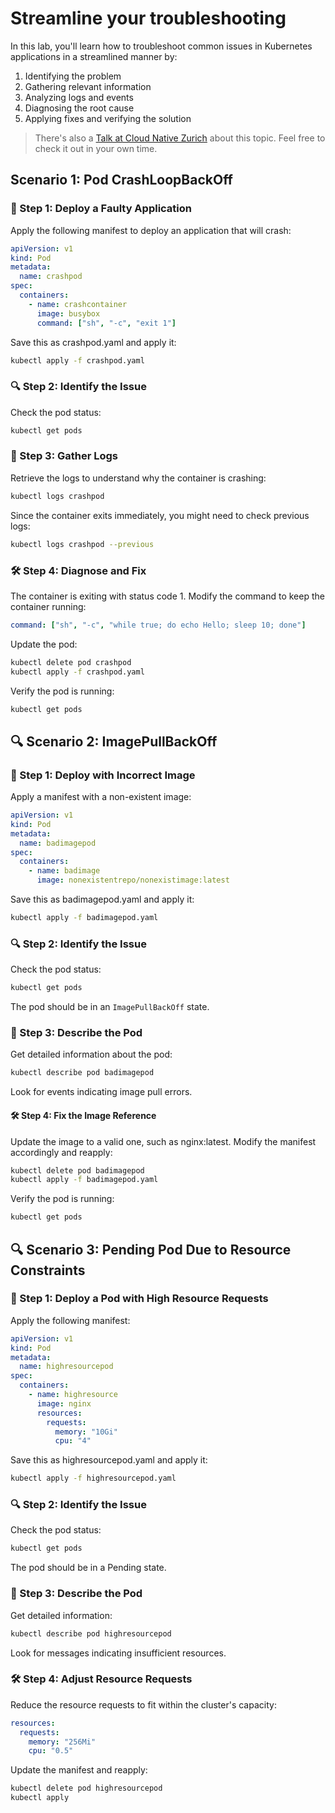 # Streamline your troubleshooting

In this lab, you'll learn how to troubleshoot common issues in Kubernetes applications in a streamlined manner by:​

1. Identifying the problem
1. Gathering relevant information
1. Analyzing logs and events
1. Diagnosing the root cause
1. Applying fixes and verifying the solution​

> There's also a [Talk at Cloud Native Zurich](https://www.youtube.com/watch?v=sk6j7_VFhSc) about this topic. Feel free to check it out in your own time.

## Scenario 1: Pod CrashLoopBackOff

### 📝 Step 1: Deploy a Faulty Application

Apply the following manifest to deploy an application that will crash:​

```yaml
apiVersion: v1
kind: Pod
metadata:
  name: crashpod
spec:
  containers:
    - name: crashcontainer
      image: busybox
      command: ["sh", "-c", "exit 1"]
```

Save this as crashpod.yaml and apply it:​

```bash
kubectl apply -f crashpod.yaml
```

### 🔍 Step 2: Identify the Issue

Check the pod status:​

```bash
kubectl get pods
```

### 📄 Step 3: Gather Logs

Retrieve the logs to understand why the container is crashing:​

```bash
kubectl logs crashpod
```

Since the container exits immediately, you might need to check previous logs:​

```bash
kubectl logs crashpod --previous
```

### 🛠️ Step 4: Diagnose and Fix

The container is exiting with status code 1. Modify the command to keep the container running:​

```yaml
command: ["sh", "-c", "while true; do echo Hello; sleep 10; done"]
```

Update the pod:​

```bash
kubectl delete pod crashpod
kubectl apply -f crashpod.yaml
```

Verify the pod is running:​

```bash
kubectl get pods
```

## 🔍 Scenario 2: ImagePullBackOff

### 📝 Step 1: Deploy with Incorrect Image

Apply a manifest with a non-existent image:​

```yaml
apiVersion: v1
kind: Pod
metadata:
  name: badimagepod
spec:
  containers:
    - name: badimage
      image: nonexistentrepo/nonexistimage:latest
```

Save this as badimagepod.yaml and apply it:​

```bash
kubectl apply -f badimagepod.yaml
```

### 🔍 Step 2: Identify the Issue

Check the pod status:​

```bash
kubectl get pods
```

The pod should be in an `ImagePullBackOff` state.​

### 📄 Step 3: Describe the Pod

Get detailed information about the pod:​

```bash
kubectl describe pod badimagepod
```

Look for events indicating image pull errors.​

#### 🛠️ Step 4: Fix the Image Reference

Update the image to a valid one, such as nginx:latest. Modify the manifest accordingly and reapply:​

```bash
kubectl delete pod badimagepod
kubectl apply -f badimagepod.yaml
```

Verify the pod is running:​

```bash
kubectl get pods
```

## 🔍 Scenario 3: Pending Pod Due to Resource Constraints

### 📝 Step 1: Deploy a Pod with High Resource Requests

Apply the following manifest:​

```yaml
apiVersion: v1
kind: Pod
metadata:
  name: highresourcepod
spec:
  containers:
    - name: highresource
      image: nginx
      resources:
        requests:
          memory: "10Gi"
          cpu: "4"
```

Save this as highresourcepod.yaml and apply it:​

```bash
kubectl apply -f highresourcepod.yaml
```

### 🔍 Step 2: Identify the Issue

Check the pod status:​

```bash
kubectl get pods
```

The pod should be in a Pending state.​

### 📄 Step 3: Describe the Pod

Get detailed information:​

```bash
kubectl describe pod highresourcepod
```

Look for messages indicating insufficient resources.​

### 🛠️ Step 4: Adjust Resource Requests

Reduce the resource requests to fit within the cluster's capacity:​

```yaml
resources:
  requests:
    memory: "256Mi"
    cpu: "0.5"
```

Update the manifest and reapply:​

```bash
kubectl delete pod highresourcepod
kubectl apply
```
